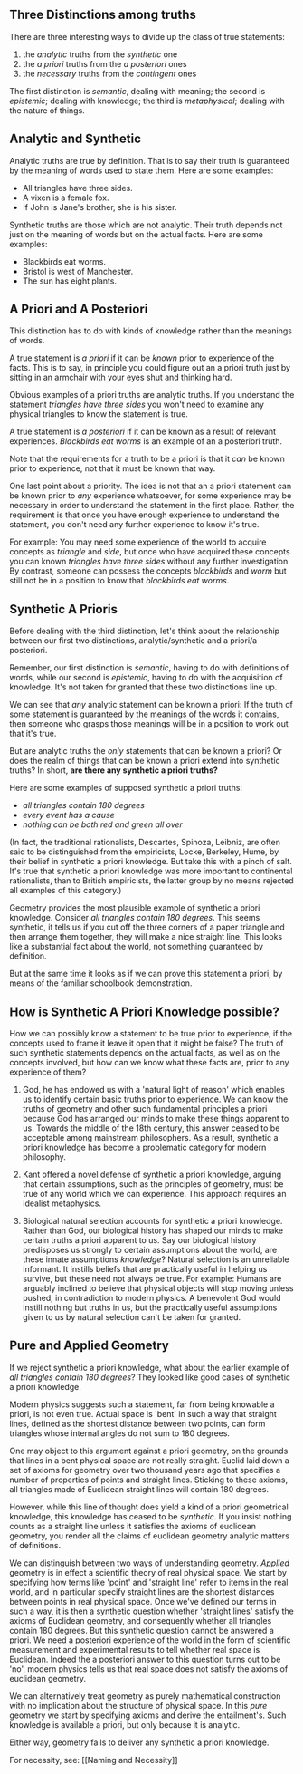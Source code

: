 ## Three Distinctions among truths
There are three interesting ways to divide up the class of true statements:
1. the *analytic* truths from the *synthetic* one
2. the *a priori* truths from the *a posteriori* ones
3. the *necessary* truths from the *contingent* ones

The first distinction is *semantic*, dealing with meaning; the second is *epistemic*; dealing with knowledge; the third is *metaphysical*; dealing with the nature of things.

## Analytic and Synthetic
Analytic truths are true by definition. That is to say their truth is guaranteed by the meaning of words used to state them. Here are some examples:
- All triangles have three sides.
- A vixen is a female fox.
- If John is Jane's brother, she is his sister.

Synthetic truths are those which are not analytic. Their truth depends not just on the meaning of words but on the actual facts. Here are some examples:
- Blackbirds eat worms.
- Bristol is west of Manchester.
- The sun has eight plants.

## A Priori and A Posteriori
This distinction has to do with kinds of knowledge rather than the meanings of words.

A true statement is *a priori* if it can be *known* prior to experience of the facts. This is to say, in principle you could figure out an a priori truth just by sitting in an armchair with your eyes shut and thinking hard.

Obvious examples of a priori truths are analytic truths. If you understand the statement *triangles have three sides* you won't need to examine any physical triangles to know the statement is true.

A true statement is *a posteriori* if it can be known as a result of relevant experiences. *Blackbirds eat worms* is an example of an a posteriori truth.

Note that the requirements for a truth to be a priori is that it *can* be known prior to experience, not that it must be known that way.

One last point about a priority. The idea is not that an a priori statement can be known prior to *any* experience whatsoever, for some experience may be necessary in order to understand the statement in the first place. Rather, the requirement is that once you have enough experience to understand the statement, you don't need any further experience to know it's true.

For example: You may need some experience of the world to acquire concepts as *triangle* and *side*, but once who have acquired these concepts you can known *triangles have three sides* without any further investigation. By contrast, someone can possess the concepts *blackbirds* and *worm* but still not be in a position to know that *blackbirds eat worms*.

## Synthetic A Prioris
Before dealing with the third distinction, let's think about the relationship between our first two distinctions, analytic/synthetic and a priori/a posteriori.

Remember, our first distinction is *semantic*, having to do with definitions of words, while our second is *epistemic*, having to do with the acquisition of knowledge. It's not taken for granted that these two distinctions line up.

We can see that *any* analytic statement can be known a priori: If the truth of some statement is guaranteed by the meanings of the words it contains, then someone who grasps those meanings will be in a position to work out that it's true.

But are analytic truths the *only* statements that can be known a priori? Or does the realm of things that can be known a priori extend into synthetic truths? In short, **are there any synthetic a priori truths?**

Here are some examples of supposed synthetic a priori truths:
- *all triangles contain 180 degrees*
- *every event has a cause*
- *nothing can be both red and green all over*

(In fact, the traditional rationalists, Descartes, Spinoza, Leibniz, are often said to be distinguished from the empiricists, Locke, Berkeley, Hume, by their belief in synthetic a priori knowledge. But take this with a pinch of salt. It's true that synthetic a priori knowledge was more important to continental rationalists, than to British empiricists, the latter group by no means rejected all examples of this category.)

Geometry provides the most plausible example of synthetic a priori knowledge. Consider *all triangles contain 180 degrees*. This seems synthetic, it tells us if you cut off the three corners of a paper triangle and then arrange them together, they will make a nice straight line. This looks like a substantial fact about the world, not something guaranteed by definition.

But at the same time it looks as if we can prove this statement a priori, by means of the familiar schoolbook demonstration.

## How is Synthetic A Priori Knowledge possible?
How we can possibly know a statement to be true prior to experience, if the concepts used to frame it leave it open that it might be false? The truth of such synthetic statements depends on the actual facts, as well as on the concepts involved, but how can we know what these facts are, prior to any experience of them?

1. God, he has endowed us with a 'natural light of reason' which enables us to identify certain basic truths prior to experience. We can know the truths of geometry and other such fundamental principles a priori because God has arranged our minds to make these things apparent to us. Towards the middle of the 18th century, this answer ceased to be acceptable among mainstream philosophers. As a result, synthetic a priori knowledge has become a problematic category for modern philosophy.

2. Kant offered a novel defense of synthetic a priori knowledge, arguing that certain assumptions, such as the principles of geometry, must be true of any world which we can experience. This approach requires an idealist metaphysics.

3. Biological natural selection accounts for synthetic a priori knowledge. Rather than God, our biological history has shaped our minds to make certain truths a priori apparent to us. Say our biological history predisposes us strongly to certain assumptions about the world, are these innate assumptions *knowledge*? Natural selection is an unreliable informant. It instills beliefs that are practically useful in helping us survive, but these need not always be true. For example: Humans are arguably inclined to believe that physical objects will stop moving unless pushed, in contradiction to modern physics. A benevolent God would instill nothing but truths in us, but the practically useful assumptions given to us by natural selection can't be taken for granted.

## Pure and Applied Geometry
If we reject synthetic a priori knowledge, what about the earlier example of *all triangles contain 180 degrees*? They looked like good cases of synthetic a priori knowledge.

Modern physics suggests such a statement, far from being knowable a priori, is not even true. Actual space is 'bent' in such a way that straight lines, defined as the shortest distance between two points, can form triangles whose internal angles do not sum to 180 degrees.

One may object to this argument against a priori geometry, on the grounds that lines in a bent physical space are not really straight. Euclid laid down a set of axioms for geometry over two thousand years ago that specifies a number of properties of points and straight lines. Sticking to these axioms, all triangles made of Euclidean straight lines will contain 180 degrees.

However, while this line of thought does yield a kind of a priori geometrical knowledge, this knowledge has ceased to be *synthetic*. If you insist nothing counts as a straight line unless it satisfies the axioms of euclidean geometry, you render all the claims of euclidean geometry analytic matters of definitions.

We can distinguish between two ways of understanding geometry. *Applied* geometry is in effect a scientific theory of real physical space. We start by specifying how terms like 'point' and 'straight line' refer to items in the real world, and in particular specify straight lines are the shortest distances between points in real physical space. Once we've defined our terms in such a way, it is then a synthetic question whether 'straight lines' satisfy the axioms of Euclidean geometry, and consequently whether all triangles contain 180 degrees. But this synthetic question cannot be answered a priori. We need a posteriori experience of the world in the form of scientific measurement and experimental results to tell whether real space is Euclidean. Indeed the a posteriori answer to this question turns out to be 'no', modern physics tells us that real space does not satisfy the axioms of euclidean geometry.

We can alternatively treat geometry as purely mathematical construction with no implication about the structure of physical space. In this *pure* geometry we start by specifying axioms and derive the entailment's. Such knowledge is available a priori, but only because it is analytic.

Either way, geometry fails to deliver any synthetic a priori knowledge.

For necessity, see: [[Naming and Necessity]]
